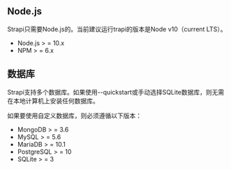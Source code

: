 ## Node.js

Strapi只需要Node.js的。当前建议运行trapi的版本是Node v10（current LTS）。

* Node.js > = 10.x
* NPM > = 6.x

## 数据库

Strapi支持多个数据库。如果使用--quickstart或手动选择SQLite数据库，则无需在本地计算机上安装任何数据库。

如果要使用自定义数据库，则必须遵循以下版本：

* MongoDB > = 3.6
* MySQL > = 5.6
* MariaDB > = 10.1
* PostgreSQL > = 10
* SQLite > = 3
